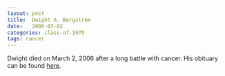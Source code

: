 ```yaml
---
layout: post
title:  Dwight A. Bergstrom
date:   2006-03-02
categories: class-of-1975
tags: cancer
---
```

Dwight died on March 2, 2006 after a long battle with cancer. His obituary can be found [here](http://tinyurl.com/qhbh4zd).
